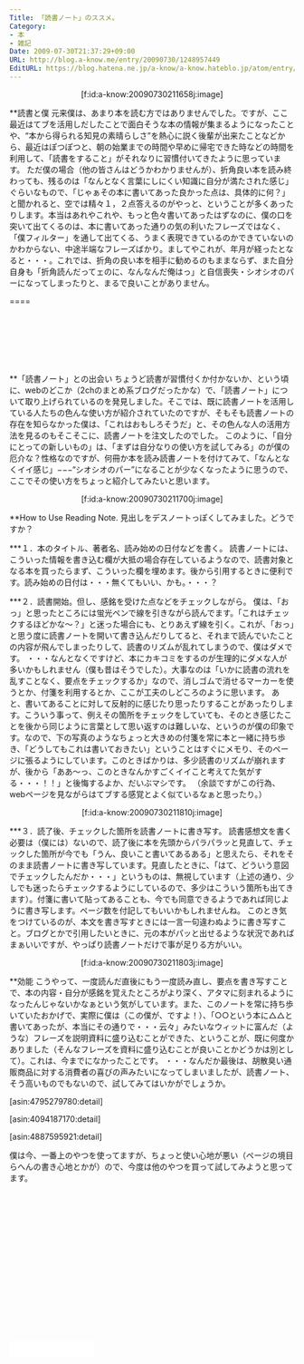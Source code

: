 ```yaml
---
Title: 「読書ノート」のススメ。
Category:
- 本
- 雑記
Date: 2009-07-30T21:37:29+09:00
URL: http://blog.a-know.me/entry/20090730/1248957449
EditURL: https://blog.hatena.ne.jp/a-know/a-know.hateblo.jp/atom/entry/12921228815727979989
---
```


<div align=center>[f:id:a-know:20090730211658j:image]</div>

**読書と僕
元来僕は、あまり本を読む方ではありませんでした。ですが、ここ最近はてブを活用しだしたことで面白そうな本の情報が集まるようになったことや、“本から得られる知見の素晴らしさ”を熱心に説く後輩が出来たことなどから、最近はぽつぽつと、朝の始業までの時間や早めに帰宅できた時などの時間を利用して、「読書をすること」がそれなりに習慣付いてきたように思っています。
ただ僕の場合（他の皆さんはどうかわかりませんが）、折角良い本を読み終わっても、残るのは「なんとなく言葉にしにくい知識に自分が満たされた感じ」ぐらいなもので、「じゃぁその本に書いてあった良かった点は、具体的に何？」と聞かれると、空では精々１，２点答えるのがやっと、ということが多くあったりします。本当はあれやこれや、もっと色々書いてあったはずなのに、僕の口を突いて出てくるのは、本に書いてあった通りの気の利いたフレーズではなく、「僕フィルター」を通して出てくる、うまく表現できているのかできていないのかわからない、中途半端なフレーズばかり。ましてやこれが、年月が経ったとなると・・・。これでは、折角の良い本を相手に勧めるのもままならず、また自分自身も「折角読んだってェのに、なんなんだ俺はっ」と自信喪失・シオシオのパーになってしまったりと、まるで良いことがありません。

====

<script async src="//pagead2.googlesyndication.com/pagead/js/adsbygoogle.js"></script>
<!-- article-top -->
<ins class="adsbygoogle"
     style="display:inline-block;width:728px;height:90px"
     data-ad-client="ca-pub-3463034538369189"
     data-ad-slot="8367620130"></ins>
<script>
(adsbygoogle = window.adsbygoogle || []).push({});
</script>


**「読書ノート」との出会い
ちょうど読書が習慣付くか付かないか、という頃に、webのどこか（2chのまとめ系ブログだったかな）で、「読書ノート」について取り上げられているのを発見しました。そこでは、既に読書ノートを活用している人たちの色んな使い方が紹介されていたのですが、そもそも読書ノートの存在を知らなかった僕は、「これはおもしろそうだ」と、その色んな人の活用方法を見るのもそこそこに、読書ノートを注文したのでした。
このように、「自分にとっての新しいもの」は、「まずは自分なりの使い方を試してみる」のが僕の厄介な？性格なのですが、何冊か本を読み読書ノートを付けてみて、「なんとなくイイ感じ」−−−“シオシオのパー”になることが少なくなったように思うので、ここでその使い方をちょっと紹介してみたいと思います。


<div align=center>[f:id:a-know:20090730211700j:image]</div>


**How to Use Reading Note.
見出しをデスノートっぽくしてみました。どうですか？

***１．本のタイトル、著者名、読み始めの日付などを書く。
読書ノートには、こういった情報を書き込む欄が大抵の場合存在しているようなので、読書対象となる本を買ったらまず、こういった欄を埋めます。後から引用するときに便利です。読み始めの日付は・・・無くてもいい、かも。・・・？


***２．読書開始。但し、感銘を受けた点などをチェックしながら。
僕は、「おっ」と思ったところには蛍光ペンで線を引きながら読んでます。「これはチェックするほどかな〜？」と迷った場合にも、とりあえず線を引く。これが、「おっ」と思う度に読書ノートを開いて書き込んだりしてると、それまで読んでいたことの内容が飛んでしまったりして、読書のリズムが乱れてしまうので、僕はダメです。
・・・なんとなくですけど、本にカキコミをするのが生理的にダメな人が多いかもしれません（僕も昔はそうでした）。大事なのは「いかに読書の流れを乱すことなく、要点をチェックするか」なので、消しゴムで消せるマーカーを使うとか、付箋を利用するとか、ここが工夫のしどころのように思います。
あと、書いてあることに対して反射的に感じたり思ったりすることがあったりします。こういう事って、例えその箇所をチェックをしていても、そのとき感じたことを後から同じように言葉として思い返すのは難しいな、というのが僕の印象です。なので、下の写真のようなちょっと大きめの付箋を常に本と一緒に持ち歩き、「どうしてもこれは書いておきたい」ということはすぐにメモり、そのページに張るようにしています。このときばかりは、多少読書のリズムが崩れますが、後から「ああ〜っ、このときなんかすごくイイこと考えてた気がする・・・！！」と後悔するよか、だいぶマシです。
（余談ですがこの行為、webページを見ながらはてブする感覚とよく似ているなぁと思ったり。）

<div align=center>[f:id:a-know:20090730211810j:image]</div>

***３．読了後、チェックした箇所を読書ノートに書き写す。
読書感想文を書く必要は（僕には）ないので、読了後に本を先頭からパラパラッと見直して、チェックした箇所が今でも「うん、良いこと書いてあるある」と思えたら、それをそのまま読書ノートに書き写しています。見直したときに、「はて、どういう意図でチェックしたんだか・・・」というものは、無視しています（上述の通り、少しでも迷ったらチェックするようにしているので、多少はこういう箇所も出てきます）。付箋に書いて貼ってあることも、今でも同意できるようであれば同じように書き写します。ページ数を付記してもいいかもしれませんね。
このとき気をつけているのが、本文を書き写すときには一言一句違わぬように書き写すこと。ブログとかで引用したいときに、元の本がパッと出せるような状況であればまぁいいですが、やっぱり読書ノートだけで事が足りる方がいい。

<div align=center>[f:id:a-know:20090730211803j:image]</div>

**効能
こうやって、一度読んだ直後にもう一度読み直し、要点を書き写すことで、本の内容・自分が感銘を覚えたところがより深く、アタマに刻まれるようになったんじゃないかなぁという気がしています。また、このノートを常に持ち歩いていたおかげで、実際に僕は（この僕が、ですよ！）、「○○という本に△△と書いてあったが、本当にその通りで・・・云々」みたいなウィットに富んだ（ような）フレーズを説明資料に盛り込むことができた、ということが、既に何度かありました（そんなフレーズを資料に盛り込むことが良いことかどうかは別として）。これは、今までになかったことです。
・・・なんだか最後は、胡散臭い通販商品に対する消費者の喜びの声みたいになってしまいましたが、読書ノート、そう高いものでもないので、試してみてはいかがでしょうか。


[asin:4795279780:detail]

[asin:4094187170:detail]

[asin:4887595921:detail]


僕は今、一番上のやつを使ってますが、ちょっと使い心地が悪い（ページの境目らへんの書き心地とかが）ので、今度は他のやつを買って試してみようと思ってます。


<script async src="//pagead2.googlesyndication.com/pagead/js/adsbygoogle.js"></script>
<!-- article-bottom2 -->
<ins class="adsbygoogle"
     style="display:inline-block;width:300px;height:250px"
     data-ad-client="ca-pub-3463034538369189"
     data-ad-slot="5274552934"></ins>
<script>
(adsbygoogle = window.adsbygoogle || []).push({});
</script>


<iframe src="//blog.hatena.ne.jp/a-know/a-know.hateblo.jp/subscribe/iframe" allowtransparency="true" frameborder="0" scrolling="no" width="150" height="28"></iframe>
